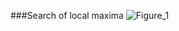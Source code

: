 ###Search of local maxima
![Figure_1](https://user-images.githubusercontent.com/87599571/180656050-54c5fcb5-5d01-436a-a98e-82a93af78af3.png)

